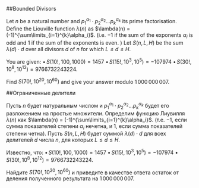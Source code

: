 ##Bounded Divisors


Let $n$ be a natural number and  $p_1^{\alpha_1}\cdot p_2^{\alpha_2}...p_k^{\alpha_k}$ its prime factorisation.
Define the Liouville function $\lambda(n)$ as $\lambda(n) = (-1)^{\sum\limits_{i=1}^{k}\alpha_i}$.
(i.e. $-1$ if the sum of the exponents $\alpha_i$ is odd and $1$ if the sum of the exponents is even. )
Let $S(n,L,H)$  be the sum $\lambda(d) \cdot d$ over all divisors $d$ of $n$ for which $L \leq d \leq H$.


You are given:
$\bullet\, S(10! , 100, 1000) = 1457$
$\bullet\, S(15!,  10^3, 10^5) = -107974$
$\bullet\, S(30!,10^8, 10^{12}) = 9766732243224$.

Find $S(70!,10^{20}, 10^{60})$ and give your answer modulo $1\,000\,000\,007$.

##Ограниченные делители


Пусть $n$ будет натуральным числом и $p_1^{\alpha_1}\cdot p_2^{\alpha_2}...p_k^{\alpha_k}$ будет его разложением на простые множители.
Определим функцию Лиувилля $\lambda(n)$ как $\lambda(n) = (-1)^{\sum\limits_{i=1}^{k}\alpha_i}$.
(т.е. $-1$, если сумма показателей степени $\alpha_i$ нечетна, и $1$, если сумма показателей степени четна).
Пусть $S(n,L,H)$ будет суммой $\lambda(d) \cdot d$ для всех делителей $d$ числа $n$, для которых $L \leq d \leq H$.


Известно, что:
$\bullet\, S(10! , 100, 1000) = 1457$
$\bullet\, S(15!, 10^3, 10^5) = -107974$
$\bullet\, S(30!,10^8, 10^{12}) = 9766732243224$.

Найдите $S(70!,10^{20}, 10^{60})$ и приведите в качестве ответа остаток от деления полученного результата на $1\,000\,000\,007$.

